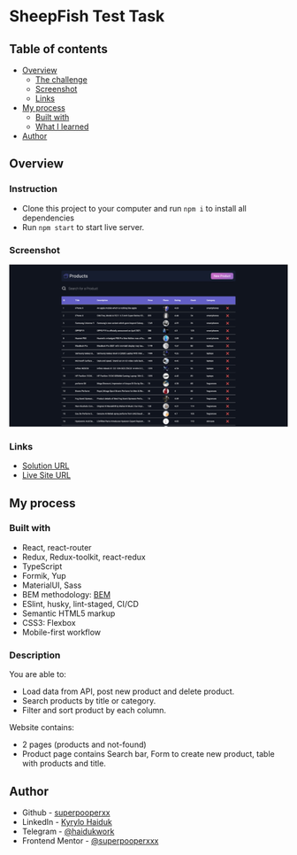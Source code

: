 # SheepFish Test Task

## Table of contents

- [Overview](#overview)
  - [The challenge](#instruction)
  - [Screenshot](#screenshot)
  - [Links](#links)
- [My process](#my-process)
  - [Built with](#built-with)
  - [What I learned](#description)
- [Author](#author)

## Overview

### Instruction

- Clone this project to your computer and run <code>npm i</code> to install all dependencies
- Run <code>npm start</code> to start live server.

### Screenshot

![](demo.png)

### Links

- [Solution URL](https://github.com/superpooperxxx/sheep-fish__test-task)
- [Live Site URL](https://superpooperxxx.github.io/sheep-fish__test-task/)

## My process

### Built with

- React, react-router
- Redux, Redux-toolkit, react-redux
- TypeScript
- Formik, Yup
- MaterialUI, Sass
- BEM methodology: [BEM](https://en.bem.info/methodology/)
- ESlint, husky, lint-staged, CI/CD
- Semantic HTML5 markup
- CSS3: Flexbox
- Mobile-first workflow

### Description

You are able to:

- Load data from API, post new product and delete product.
- Search products by title or category.
- Filter and sort product by each column.

Website contains:

- 2 pages (products and not-found)
- Product page contains Search bar, Form to create new product, table with products and title.

## Author

- Github - [superpooperxx](https://github.com/superpooperxxx)
- LinkedIn - [Kyrylo Haiduk](https://www.linkedin.com/in/kyrylo-haiduk/)
- Telegram - [@haidukwork](https://t.me/haidukwork)
- Frontend Mentor - [@superpooperxxx](https://www.frontendmentor.io/profile/superpooperxxx)
